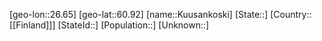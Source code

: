 ﻿---
location: [60.92,26.65]
mapzoom: [7,12] 
mapmarker: city 
type: City
tags:
- geo/City


SpocWebEntityId: 31717
isDeleted: false
confidential: public

---
[geo-lon::26.65]
[geo-lat::60.92]
[name::Kuusankoski]
[State::]
[Country::[[Finland]]]
[StateId::]
[Population::]
[Unknown::]

